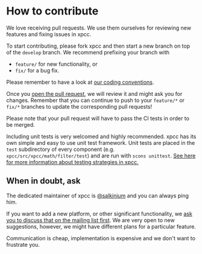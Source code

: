 # How to contribute

We love receiving pull requests. We use them ourselves for reviewing new features and fixing issues in xpcc.

To start contributing, please fork xpcc and then start a new branch on top of the `develop` branch.
We recommend prefixing your branch with
- `feature/` for new functionality, or
- `fix/` for a bug fix.

Please remember to have a look at [our coding conventions](https://github.com/roboterclubaachen/xpcc/blob/develop/doc/coding_conventions.md).

Once you [open the pull request](https://github.com/roboterclubaachen/xpcc/pulls), we will review it and might ask you for changes.
Remember that you can continue to push to your `feature/*` or `fix/*` branches to update the corresponding pull requests!

Please note that your pull request will have to pass the CI tests in order to be merged.

Including unit tests is very welcomed and highly recommended. xpcc has its own simple and easy to use unit test framework. Unit tests are placed in the `test` subdirectory of every component (e.g. `xpcc/src/xpcc/math/filter/test`) and are run with `scons unittest`. [See here for more information about testing strategies in xpcc.](TESTING.md)

## When in doubt, ask

The dedicated maintainer of xpcc is [@salkinium](https://github.com/salkinium) and you can always ping him.

If you want to add a new platform, or other significant functionality, we [ask you to discuss that on the mailing list first](http://mailman.rwth-aachen.de/mailman/listinfo/xpcc-dev). We are very open to new suggestions, however, we might have different plans for a particular feature.

Communication is cheap, implementation is expensive and we don't want to frustrate you.
